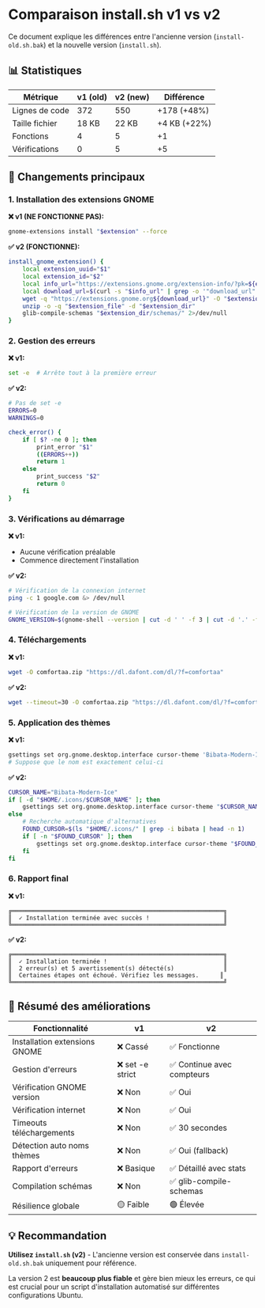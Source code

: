 # Comparaison install.sh v1 vs v2

Ce document explique les différences entre l'ancienne version (`install-old.sh.bak`) et la nouvelle version (`install.sh`).

## 📊 Statistiques

| Métrique | v1 (old) | v2 (new) | Différence |
|----------|----------|----------|------------|
| Lignes de code | 372 | 550 | +178 (+48%) |
| Taille fichier | 18 KB | 22 KB | +4 KB (+22%) |
| Fonctions | 4 | 5 | +1 |
| Vérifications | 0 | 5 | +5 |

## 🔄 Changements principaux

### 1. Installation des extensions GNOME

**❌ v1 (NE FONCTIONNE PAS):**
```bash
gnome-extensions install "$extension" --force
```

**✅ v2 (FONCTIONNE):**
```bash
install_gnome_extension() {
    local extension_uuid="$1"
    local extension_id="$2"
    local info_url="https://extensions.gnome.org/extension-info/?pk=${extension_id}&shell_version=${GNOME_VERSION}"
    local download_url=$(curl -s "$info_url" | grep -o '"download_url":"[^"]*' | cut -d'"' -f4)
    wget -q "https://extensions.gnome.org${download_url}" -O "$extension_file"
    unzip -o -q "$extension_file" -d "$extension_dir"
    glib-compile-schemas "$extension_dir/schemas/" 2>/dev/null
}
```

### 2. Gestion des erreurs

**❌ v1:**
```bash
set -e  # Arrête tout à la première erreur
```

**✅ v2:**
```bash
# Pas de set -e
ERRORS=0
WARNINGS=0

check_error() {
    if [ $? -ne 0 ]; then
        print_error "$1"
        ((ERRORS++))
        return 1
    else
        print_success "$2"
        return 0
    fi
}
```

### 3. Vérifications au démarrage

**❌ v1:**
- Aucune vérification préalable
- Commence directement l'installation

**✅ v2:**
```bash
# Vérification de la connexion internet
ping -c 1 google.com &> /dev/null

# Vérification de la version de GNOME
GNOME_VERSION=$(gnome-shell --version | cut -d ' ' -f 3 | cut -d '.' -f 1)
```

### 4. Téléchargements

**❌ v1:**
```bash
wget -O comfortaa.zip "https://dl.dafont.com/dl/?f=comfortaa"
```

**✅ v2:**
```bash
wget --timeout=30 -O comfortaa.zip "https://dl.dafont.com/dl/?f=comfortaa" 2>/dev/null
```

### 5. Application des thèmes

**❌ v1:**
```bash
gsettings set org.gnome.desktop.interface cursor-theme 'Bibata-Modern-Ice'
# Suppose que le nom est exactement celui-ci
```

**✅ v2:**
```bash
CURSOR_NAME="Bibata-Modern-Ice"
if [ -d "$HOME/.icons/$CURSOR_NAME" ]; then
    gsettings set org.gnome.desktop.interface cursor-theme "$CURSOR_NAME"
else
    # Recherche automatique d'alternatives
    FOUND_CURSOR=$(ls "$HOME/.icons/" | grep -i bibata | head -n 1)
    if [ -n "$FOUND_CURSOR" ]; then
        gsettings set org.gnome.desktop.interface cursor-theme "$FOUND_CURSOR"
    fi
fi
```

### 6. Rapport final

**❌ v1:**
```
╔════════════════════════════════════════════════════════════╗
║  ✓ Installation terminée avec succès !                     ║
╚════════════════════════════════════════════════════════════╝
```

**✅ v2:**
```
╔════════════════════════════════════════════════════════════╗
║  ✓ Installation terminée !                                 ║
║  2 erreur(s) et 5 avertissement(s) détecté(s)              ║
║  Certaines étapes ont échoué. Vérifiez les messages.      ║
╚════════════════════════════════════════════════════════════╝
```

## 🎯 Résumé des améliorations

| Fonctionnalité | v1 | v2 |
|----------------|----|----|
| Installation extensions GNOME | ❌ Cassé | ✅ Fonctionne |
| Gestion d'erreurs | ❌ set -e strict | ✅ Continue avec compteurs |
| Vérification GNOME version | ❌ Non | ✅ Oui |
| Vérification internet | ❌ Non | ✅ Oui |
| Timeouts téléchargements | ❌ Non | ✅ 30 secondes |
| Détection auto noms thèmes | ❌ Non | ✅ Oui (fallback) |
| Rapport d'erreurs | ❌ Basique | ✅ Détaillé avec stats |
| Compilation schémas | ❌ Non | ✅ glib-compile-schemas |
| Résilience globale | 🟡 Faible | 🟢 Élevée |

## 💡 Recommandation

**Utilisez `install.sh` (v2)** - L'ancienne version est conservée dans `install-old.sh.bak` uniquement pour référence.

La version 2 est **beaucoup plus fiable** et gère bien mieux les erreurs, ce qui est crucial pour un script d'installation automatisé sur différentes configurations Ubuntu.
